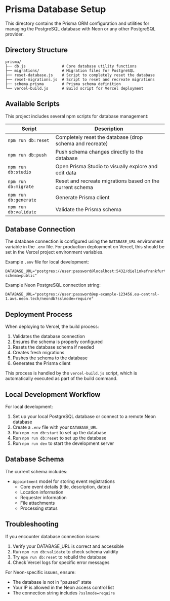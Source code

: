 # Prisma Database Setup

This directory contains the Prisma ORM configuration and utilities for managing the PostgreSQL database with Neon or any other PostgreSQL provider.

## Directory Structure

```
prisma/
├── db.js                # Core database utility functions
├── migrations/          # Migration files for PostgreSQL 
├── reset-database.js    # Script to completely reset the database
├── reset-migrations.js  # Script to reset and recreate migrations
├── schema.prisma        # Prisma schema definition
└── vercel-build.js      # Build script for Vercel deployment
```

## Available Scripts

This project includes several npm scripts for database management:

| Script | Description |
|--------|-------------|
| `npm run db:reset` | Completely reset the database (drop schema and recreate) |
| `npm run db:push` | Push schema changes directly to the database |
| `npm run db:studio` | Open Prisma Studio to visually explore and edit data |
| `npm run db:migrate` | Reset and recreate migrations based on the current schema |
| `npm run db:generate` | Generate Prisma client |
| `npm run db:validate` | Validate the Prisma schema |

## Database Connection

The database connection is configured using the `DATABASE_URL` environment variable in the `.env` file. For production deployment on Vercel, this should be set in the Vercel project environment variables.

Example `.env` file for local development:

```
DATABASE_URL="postgres://user:password@localhost:5432/dielinkefrankfurt?schema=public"
```

Example Neon PostgreSQL connection string:

```
DATABASE_URL="postgres://user:password@ep-example-123456.eu-central-1.aws.neon.tech/neondb?sslmode=require"
```

## Deployment Process

When deploying to Vercel, the build process:

1. Validates the database connection
2. Ensures the schema is properly configured
3. Resets the database schema if needed
4. Creates fresh migrations
5. Pushes the schema to the database
6. Generates the Prisma client

This process is handled by the `vercel-build.js` script, which is automatically executed as part of the build command.

## Local Development Workflow

For local development:

1. Set up your local PostgreSQL database or connect to a remote Neon database
2. Create a `.env` file with your `DATABASE_URL`
3. Run `npm run db:start` to set up the database
3. Run `npm run db:reset` to set up the database
4. Run `npm run dev` to start the development server

## Database Schema

The current schema includes:

- `Appointment` model for storing event registrations
  - Core event details (title, description, dates)
  - Location information
  - Requester information
  - File attachments
  - Processing status

## Troubleshooting

If you encounter database connection issues:

1. Verify your DATABASE_URL is correct and accessible
2. Run `npm run db:validate` to check schema validity
3. Try `npm run db:reset` to rebuild the database
4. Check Vercel logs for specific error messages

For Neon-specific issues, ensure:
- The database is not in "paused" state
- Your IP is allowed in the Neon access control list
- The connection string includes `?sslmode=require`
